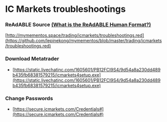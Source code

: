 
# IC Markets troubleshootings


### ReAdABLE Source [(What is the ReAdABLE Human Format?)](http://readablehumanformat.com)

[http://mymementos.space/trading/icmarkets/troubleshootings.red](https://github.com/lepinekong/mymementos/blob/master/trading/icmarkets/troubleshootings.red)


### Download Metatrader

- [https://static.livechatinc.com/1605601/PB12FCI9S4/9d54a8a230dd489b435fb68381579215/icmarkets4setup.exe](https://static.livechatinc.com/1605601/PB12FCI9S4/9d54a8a230dd489b435fb68381579215/icmarkets4setup.exe)
                        

### Change Passwords

- [https://secure.icmarkets.com/Credentials#](https://secure.icmarkets.com/Credentials#)
                        

